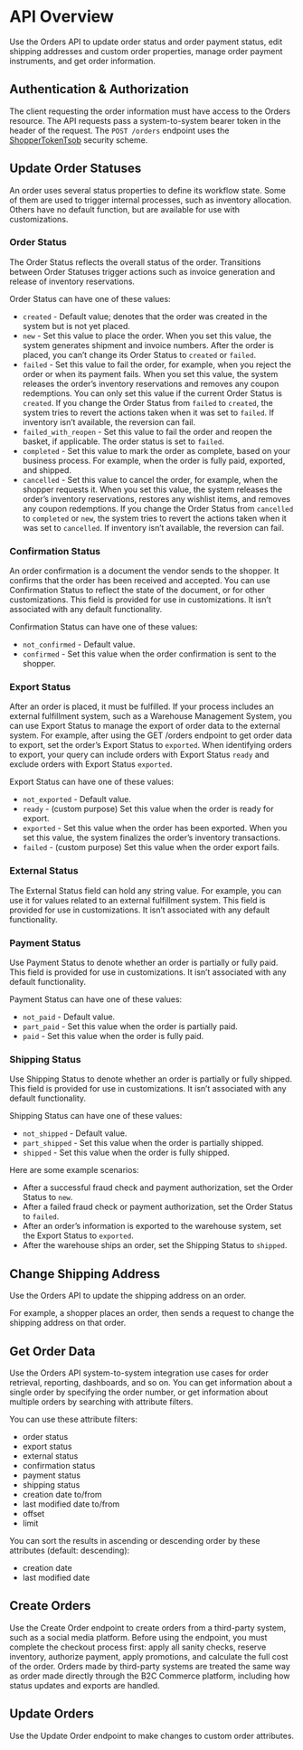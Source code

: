 # API Overview

Use the Orders API to update order status and order payment status, edit shipping addresses and custom order properties, manage order payment instruments, and get order information.

## Authentication & Authorization

The client requesting the order information must have access to the Orders resource. The API requests pass a system-to-system bearer token in the header of the request. The `POST /orders` endpoint uses the [ShopperTokenTsob](https://developer.salesforce.com/docs/commerce/commerce-api/references/shopper-login?meta=security%3AShopperTokenTsob) security scheme.

## Update Order Statuses

An order uses several status properties to define its workflow state. Some of them are used to trigger internal processes, such as inventory allocation. Others have no default function, but are available for use with customizations.

### Order Status

The Order Status reflects the overall status of the order. Transitions between Order Statuses trigger actions such as invoice generation and release of inventory reservations.

Order Status can have one of these values:

-   `created` - Default value; denotes that the order was created in the system but is not yet placed.
-   `new` - Set this value to place the order. When you set this value, the system generates shipment and invoice numbers. After the order is placed, you can’t change its Order Status to `created` or `failed`.
-   `failed` - Set this value to fail the order, for example, when you reject the order or when its payment fails. When you set this value, the system releases the order’s inventory reservations and removes any coupon redemptions. You can only set this value if the current Order Status is `created`. If you change the Order Status from `failed` to `created`, the system tries to revert the actions taken when it was set to `failed`. If inventory isn’t available, the reversion can fail.
-   `failed_with_reopen` - Set this value to fail the order and reopen the basket, if applicable. The order status is set to `failed`.
-   `completed` - Set this value to mark the order as complete, based on your business process. For example, when the order is fully paid, exported, and shipped.
-   `cancelled` - Set this value to cancel the order, for example, when the shopper requests it. When you set this value, the system releases the order’s inventory reservations, restores any wishlist items, and removes any coupon redemptions. If you change the Order Status from `cancelled` to `completed` or `new`, the system tries to revert the actions taken when it was set to `cancelled`. If inventory isn’t available, the reversion can fail.

### Confirmation Status

An order confirmation is a document the vendor sends to the shopper. It confirms that the order has been received and accepted. You can use Confirmation Status to reflect the state of the document, or for other customizations. This field is provided for use in customizations. It isn’t associated with any default functionality.

Confirmation Status can have one of these values:

-   `not_confirmed` - Default value.
-   `confirmed` - Set this value when the order confirmation is sent to the shopper.

### Export Status

After an order is placed, it must be fulfilled. If your process includes an external fulfillment system, such as a Warehouse Management System, you can use Export Status to manage the export of order data to the external system. For example, after using the GET /orders endpoint to get order data to export, set the order’s Export Status to `exported`. When identifying orders to export, your query can include orders with Export Status `ready` and exclude orders with Export Status `exported`.

Export Status can have one of these values:

-   `not_exported` - Default value.
-   `ready` - (custom purpose) Set this value when the order is ready for export.
-   `exported` - Set this value when the order has been exported. When you set this value, the system finalizes the order’s inventory transactions.
-   `failed` - (custom purpose) Set this value when the order export fails.

### External Status

The External Status field can hold any string value. For example, you can use it for values related to an external fulfillment system. This field is provided for use in customizations. It isn’t associated with any default functionality.

### Payment Status

Use Payment Status to denote whether an order is partially or fully paid. This field is provided for use in customizations. It isn’t associated with any default functionality.

Payment Status can have one of these values:

-   `not_paid` - Default value.
-   `part_paid` - Set this value when the order is partially paid.
-   `paid` - Set this value when the order is fully paid.

### Shipping Status

Use Shipping Status to denote whether an order is partially or fully shipped. This field is provided for use in customizations. It isn’t associated with any default functionality.

Shipping Status can have one of these values:

-   `not_shipped` - Default value.
-   `part_shipped` - Set this value when the order is partially shipped.
-   `shipped` - Set this value when the order is fully shipped.

Here are some example scenarios:

-   After a successful fraud check and payment authorization, set the Order Status to `new`.
-   After a failed fraud check or payment authorization, set the Order Status to `failed`.
-   After an order’s information is exported to the warehouse system, set the Export Status to `exported`.
-   After the warehouse ships an order, set the Shipping Status to `shipped`.

## Change Shipping Address

Use the Orders API to update the shipping address on an order.

For example, a shopper places an order, then sends a request to change the shipping address on that order.

## Get Order Data

Use the Orders API system-to-system integration use cases for order retrieval, reporting, dashboards, and so on. You can get information about a single order by specifying the order number, or get information about multiple orders by searching with attribute filters.

You can use these attribute filters:

-   order status
-   export status
-   external status
-   confirmation status
-   payment status
-   shipping status
-   creation date to/from
-   last modified date to/from
-   offset
-   limit

You can sort the results in ascending or descending order by these attributes (default: descending):

-   creation date
-   last modified date

## Create Orders

Use the Create Order endpoint to create orders from a third-party system, such as a social media platform. Before using the endpoint, you must complete the checkout process first: apply all sanity checks, reserve inventory, authorize payment, apply promotions, and calculate the full cost of the order. Orders made by third-party systems are treated the same way as order made directly through the B2C Commerce platform, including how status updates and exports are handled.

## Update Orders

Use the Update Order endpoint to make changes to custom order attributes.